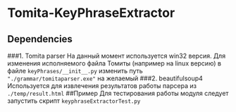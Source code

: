 # Tomita-KeyPhraseExtractor 
## Dependencies
###1. Tomita parser
На данный момент используется win32 версия. Для изменения исполняемого файла Томиты (например на linux версию) в файле `keyPhrases/__init__.py` изменить путь `"./grammar/tomitaparser.exe"` на желаемый
###2. beautifulsoup4
Используется для извлечения результатов работы парсера из `./temp/result.html`
##Пример
Для тестирования работы модуля следует запустить скрипт `keyphraseExtractorTest.py` 
